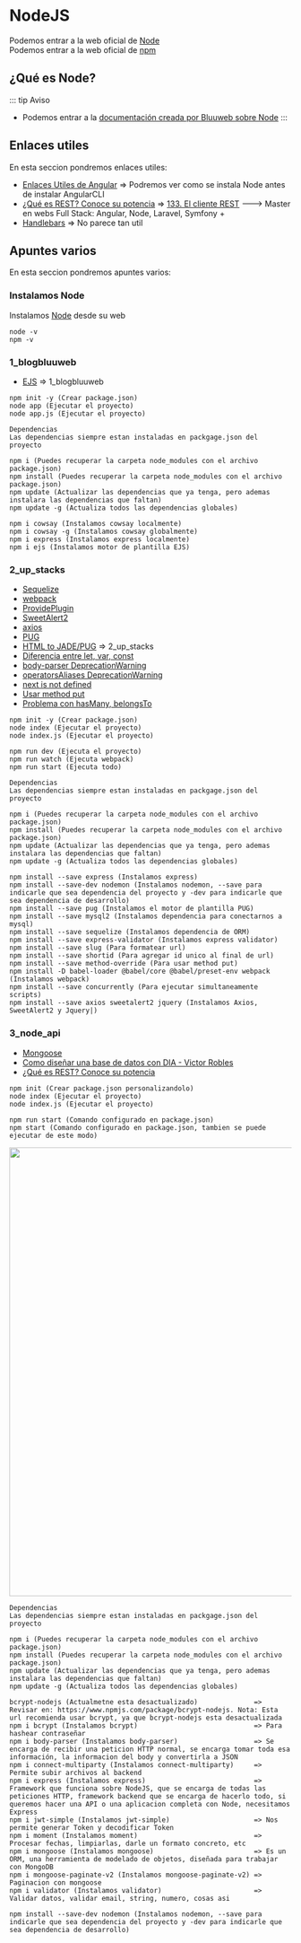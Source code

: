 # NodeJS

Podemos entrar a la web oficial de [Node](https://nodejs.org/es/)<br>
Podemos entrar a la web oficial de [npm](https://www.npmjs.com/)


## ¿Qué es Node?

::: tip Aviso
* Podemos entrar a la [documentación creada por Bluuweb sobre Node](https://bluuweb.github.io/node/)
:::

## Enlaces utiles

En esta seccion pondremos enlaces utiles:

* [Enlaces Utiles de Angular](/angular/#enlaces-utiles) => Podremos ver como se instala Node antes de instalar AngularCLI
* [¿Qué es REST? Conoce su potencia](https://openwebinars.net/blog/que-es-rest-conoce-su-potencia/) => [133. El cliente REST](https://www.udemy.com/course/master-en-desarrollo-web-full-stack-angular-node-laravel-symfony/learn/lecture/13616188#notes) ---> Master en webs Full Stack: Angular, Node, Laravel, Symfony +
* [Handlebars](https://handlebarsjs.com/) => No parece tan util

## Apuntes varios

En esta seccion pondremos apuntes varios:

### Instalamos Node
Instalamos [Node](https://nodejs.org/es/) desde su web
```
node -v
npm -v
```

### 1_blogbluuweb
* [EJS](https://ejs.co/) => 1_blogbluuweb

```
npm init -y (Crear package.json)
node app (Ejecutar el proyecto)
node app.js (Ejecutar el proyecto)

Dependencias
Las dependencias siempre estan instaladas en packgage.json del proyecto

npm i (Puedes recuperar la carpeta node_modules con el archivo package.json)
npm install (Puedes recuperar la carpeta node_modules con el archivo package.json)
npm update (Actualizar las dependencias que ya tenga, pero ademas instalara las dependencias que faltan)
npm update -g (Actualiza todos las dependencias globales)

npm i cowsay (Instalamos cowsay localmente)
npm i cowsay -g (Instalamos cowsay globalmente)
npm i express (Instalamos express localmente)
npm i ejs (Instalamos motor de plantilla EJS)
```

### 2_up_stacks
* [Sequelize](https://sequelize.org/)
* [webpack](https://webpack.js.org/)
* [ProvidePlugin](https://webpack.js.org/plugins/provide-plugin/)
* [SweetAlert2](https://sweetalert2.github.io/)
* [axios](https://github.com/axios/axios)
* [PUG](https://pugjs.org/api/getting-started.html)
* [HTML to JADE/PUG](https://html2jade.org/) => 2_up_stacks
* [Diferencia entre let, var, const](https://platzi.com/discusiones/1099-fundamentos-javascript-2017/32001-cual-es-la-diferencia-entre-var-let-y-const/)
* [body-parser DeprecationWarning](https://www.npmjs.com/package/body-parser)
* [operatorsAliases DeprecationWarning](https://stackoverflow.com/questions/58593200/deprecationwarning-a-boolean-value-was-passed-to-options-operatorsaliases-this)
* [next is not defined](https://github.com/expressjs/express/issues/1638)
* [Usar method put](https://stackoverflow.com/questions/46907914/put-is-not-working-in-express-js/47462376)
* [Problema con hasMany, belongsTo](https://stackoverflow.com/questions/44070808/hasmany-called-with-something-thats-not-an-instance-of-sequelize-model)

```
npm init -y (Crear package.json)
node index (Ejecutar el proyecto)
node index.js (Ejecutar el proyecto)

npm run dev (Ejecuta el proyecto)
npm run watch (Ejecuta webpack)
npm run start (Ejecuta todo)

Dependencias
Las dependencias siempre estan instaladas en packgage.json del proyecto

npm i (Puedes recuperar la carpeta node_modules con el archivo package.json)
npm install (Puedes recuperar la carpeta node_modules con el archivo package.json)
npm update (Actualizar las dependencias que ya tenga, pero ademas instalara las dependencias que faltan)
npm update -g (Actualiza todos las dependencias globales)

npm install --save express (Instalamos express)
npm install --save-dev nodemon (Instalamos nodemon, --save para indicarle que sea dependencia del proyecto y -dev para indicarle que sea dependencia de desarrollo)
npm install --save pug (Instalamos el motor de plantilla PUG)
npm install --save mysql2 (Instalamos dependencia para conectarnos a mysql)
npm install --save sequelize (Instalamos dependencia de ORM)
npm install --save express-validator (Instalamos express validator)
npm install --save slug (Para formatear url)
npm install --save shortid (Para agregar id unico al final de url)
npm install --save method-override (Para usar method put)
npm install -D babel-loader @babel/core @babel/preset-env webpack (Instalamos webpack)
npm install --save concurrently (Para ejecutar simultaneamente scripts)
npm install --save axios sweetalert2 jquery (Instalamos Axios, SweetAlert2 y Jquery|)
```

### 3_node_api
* [Mongoose](https://mongoosejs.com)
* [Como diseñar una base de datos con DIA - Victor Robles](https://victorroblesweb.es/2016/02/20/disenar-una-base-datos-dia/)
* [¿Qué es REST? Conoce su potencia](https://openwebinars.net/blog/que-es-rest-conoce-su-potencia/)

```
npm init (Crear package.json personalizandolo)
node index (Ejecutar el proyecto)
node index.js (Ejecutar el proyecto)

npm run start (Comando configurado en package.json)
npm start (Comando configurado en package.json, tambien se puede ejecutar de este modo)
```
<img width="800px" src="npm init.png">

```
Dependencias
Las dependencias siempre estan instaladas en packgage.json del proyecto

npm i (Puedes recuperar la carpeta node_modules con el archivo package.json)
npm install (Puedes recuperar la carpeta node_modules con el archivo package.json)
npm update (Actualizar las dependencias que ya tenga, pero ademas instalara las dependencias que faltan)
npm update -g (Actualiza todos las dependencias globales)

bcrypt-nodejs (Actualmetne esta desactualizado)              => Revisar en: https://www.npmjs.com/package/bcrypt-nodejs. Nota: Esta url recomienda usar bcrypt, ya que bcrypt-nodejs esta desactualizada
npm i bcrypt (Instalamos bcrypt)                             => Para hashear contraseñar
npm i body-parser (Instalamos body-parser)                   => Se encarga de recibir una peticion HTTP normal, se encarga tomar toda esa información, la informacion del body y convertirla a JSON
npm i connect-multiparty (Instalamos connect-multiparty)     => Permite subir archivos al backend
npm i express (Instalamos express)                           => Framework que funciona sobre NodeJS, que se encarga de todas las peticiones HTTP, framework backend que se encarga de hacerlo todo, si queremos hacer una API o una aplicacion completa con Node, necesitamos Express
npm i jwt-simple (Instalamos jwt-simple)                     => Nos permite generar Token y decodificar Token
npm i moment (Instalamos moment)                             => Procesar fechas, limpiarlas, darle un formato concreto, etc
npm i mongoose (Instalamos mongoose)                         => Es un ORM, una herramienta de modelado de objetos, diseñada para trabajar con MongoDB
npm i mongoose-paginate-v2 (Instalamos mongoose-paginate-v2) => Paginacion con mongoose
npm i validator (Instalamos validator)                       => Validar datos, validar email, string, numero, cosas asi

npm install --save-dev nodemon (Instalamos nodemon, --save para indicarle que sea dependencia del proyecto y -dev para indicarle que sea dependencia de desarrollo)
```